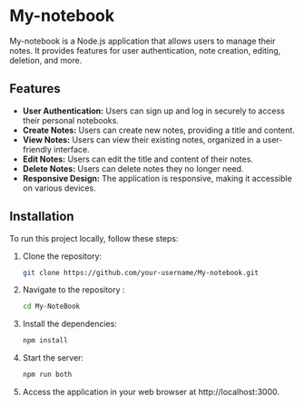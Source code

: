 # My-notebook

My-notebook is a Node.js application that allows users to manage their notes. It provides features for user authentication, note creation, editing, deletion, and more.

## Features

- **User Authentication:** Users can sign up and log in securely to access their personal notebooks.
- **Create Notes:** Users can create new notes, providing a title and content.
- **View Notes:** Users can view their existing notes, organized in a user-friendly interface.
- **Edit Notes:** Users can edit the title and content of their notes.
- **Delete Notes:** Users can delete notes they no longer need.
- **Responsive Design:** The application is responsive, making it accessible on various devices.

## Installation

To run this project locally, follow these steps:

1. Clone the repository:

   ```bash
   git clone https://github.com/your-username/My-notebook.git

2. Navigate to the repository :

   ```bash
   cd My-NoteBook

3. Install the dependencies:

      ```bash
   npm install
4. Start the server:

    ```bash
   npm run both
5. Access the application in your web browser at http://localhost:3000.

